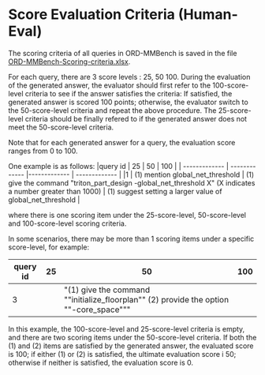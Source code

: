 # Score Evaluation Criteria (Human-Eval)
The scoring criteria of all queries in ORD-MMBench is saved in the file [ORD-MMBench-Scoring-criteria.xlsx](./ORD-MMBench-Scoring-criteria.xlsx).

For each query, there are 3 score levels : 25, 50 100. During the evaluation of the generated answer, the evaluator should first refer to the 100-score-level criteria to see if the answer satisfies the criteria: If satisfied, the generated answer is scored 100 points; otherwise, the evaluator switch to the 50-score-level criteria and repeat the above procedure. 
The 25-score-level criteria should be finally refered to if the generated answer does not meet the 50-score-level criteria.

Note that for each generated answer for a query, the evaluation score ranges from 0 to 100.


One example is as follows:
|query id | 25 | 50 | 100 |
| ------------- | ------------- |------------- | ------------- |
|1 | (1) mention global_net_threshold | (1) give the command "triton_part_design -global_net_threshold X" (X indicates a number greater than 1000) | (1) suggest setting a larger value of global_net_threshold |

where there is one scoring item under the 25-score-level, 50-score-level and 100-score-level scoring criteria.


In some scenarios, there may be more than 1 scoring items under a specific score-level, for example:

|query id | 25 | 50 | 100 |
| ------------- | ------------- |------------- | ------------- |
|3 || "(1) give the command ""initialize_floorplan"" (2) provide the option ""-core_space""" |

In this example, the 100-score-level and 25-score-level criteria is empty, and there are two scoring items under the 50-score-level criteria. If both the (1) and (2) items are satisfied by the generated answer, the evaluated score is 100; if either (1) or (2) is satisfied, the ultimate evaluation score i 50; otherwise if neither is satisfied, the evaluation score is 0.

